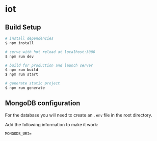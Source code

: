 # iot

## Build Setup

```bash
# install dependencies
$ npm install

# serve with hot reload at localhost:3000
$ npm run dev

# build for production and launch server
$ npm run build
$ npm run start

# generate static project
$ npm run generate
```

## MongoDB configuration

For the database you will need to create an `.env` file in the root directory.

Add the following information to make it work:

    MONGODB_URI=
